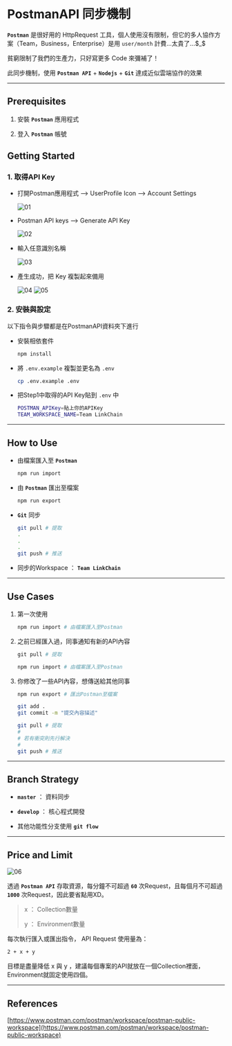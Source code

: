 # **PostmanAPI 同步機制**

**`Postman`** 是很好用的 HttpRequest 工具，個人使用沒有限制，但它的多人協作方案（Team，Business，Enterprise）是用 `user/month` 計費...太貴了...$_$

貧窮限制了我們的生產力，只好寫更多 Code 來彌補了！

此同步機制，使用 **`Postman API`** + **`Nodejs`** + **`Git`** 達成近似雲端協作的效果

---

## **Prerequisites**

1. 安裝 **`Postman`** 應用程式

2. 登入 **`Postman`** 帳號

## **Getting Started**

### **1. 取得API Key**

* 打開Postman應用程式 --> UserProfile Icon --> Account Settings

    ![01](README/screenshot/01.png)

* Postman API keys --> Generate API Key

    ![02](README/screenshot/02.png)

* 輸入任意識別名稱

    ![03](README/screenshot/03.png)

* 產生成功，把 Key 複製起來備用

    ![04](README/screenshot/04.png)
    ![05](README/screenshot/05.png)

### **2. 安裝與設定**

以下指令與步驟都是在PostmanAPI資料夾下進行

* 安裝相依套件

    ```sh
    npm install
    ```

* 將 `.env.example` 複製並更名為 `.env`

    ```sh
    cp .env.example .env
    ```

* 把Step1中取得的API Key貼到 `.env` 中

    ```sh
    POSTMAN_APIKey=貼上你的APIKey
    TEAM_WORKSPACE_NAME=Team LinkChain
    ```

---

## **How to Use**

* 由檔案匯入至 **`Postman`**

    ```powershell
    npm run import
    ```

* 由 **`Postman`** 匯出至檔案

    ```powershell
    npm run export
    ```

* **`Git`** 同步

    ```sh
    git pull # 提取
    .
    .
    .
    git push # 推送
    ```

* 同步的Workspace ： **`Team LinkChain`**

---

## **Use Cases**

1. 第一次使用

    ```sh
    npm run import # 由檔案匯入至Postman
    ```

2. 之前已經匯入過，同事通知有新的API內容

    ```powershell
    git pull # 提取
    ```

    ```powershell
    npm run import # 由檔案匯入至Postman
    ```

3. 你修改了一些API內容，想傳送給其他同事

    ```powershell
    npm run export # 匯出Postman至檔案
    ```

    ```bash
    git add .
    git commit -m "提交內容描述"
    ```

    ```bash
    git pull # 提取
    #
    # 若有衝突則先行解決
    #
    git push # 推送
    ```

---

## **Branch Strategy**

* **`master`** ： 資料同步

* **`develop`** ： 核心程式開發

* 其他功能性分支使用 **`git flow`**
---

## **Price and Limit**

![06](README/screenshot/06.png)

透過 **`Postman API`** 存取資源，每分鐘不可超過 **`60`** 次Request，且每個月不可超過 **`1000`** 次Request，因此要省點用XD。

> x ： Collection數量
>
> y ： Environment數量

每次執行匯入或匯出指令， API Request 使用量為：

```sh
2 + x + y
```

目標是盡量降低 x 與 y ，建議每個專案的API就放在一個Collection裡面，Environment就固定使用四個。

---

## **References**

[https://www.postman.com/postman/workspace/postman-public-workspace](https://www.postman.com/postman/workspace/postman-public-workspace)